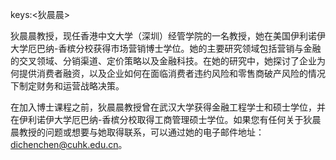 keys:<狄晨晨>


狄晨晨教授，现任香港中文大学（深圳）经管学院的一名教授，她在美国伊利诺伊大学厄巴纳-香槟分校获得市场营销博士学位。她的主要研究领域包括营销与金融的交叉领域、分销渠道、定价策略以及金融科技。在她的研究中，她探讨了企业为何提供消费者融资，以及企业如何在面临消费者违约风险和零售商破产风险的情况下制定财务和运营战略决策。

在加入博士课程之前，狄晨晨教授曾在武汉大学获得金融工程学士和硕士学位，并在伊利诺伊大学厄巴纳-香槟分校取得工商管理硕士学位。如果您有任何关于狄晨晨教授的问题或想要与她取得联系，可以通过她的电子邮件地址：dichenchen@cuhk.edu.cn。